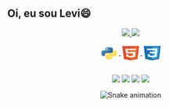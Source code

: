 ## Oi, eu sou Levi😄


<div align="center">
  <a href="https://github.com/llevisouza">
  <img height="160em" src="https://github-readme-stats.vercel.app/api?username=llevisouza&show_icons=true&theme=radical&include_all_commits=true&count_private=true"/>
  <img height="120em" src="https://github-readme-stats.vercel.app/api/top-langs/?username=llevisouza&layout=compact&langs_count=7&theme=radical"/>
</div>

<div align="center">
<div style="display: inline_block"><br>
  <img align="center" alt="levi-Python" height="30" width="40" src="https://raw.githubusercontent.com/devicons/devicon/master/icons/python/python-original.svg">
  <img align="center" alt="levi-HTML" height="30" width="40" src="https://raw.githubusercontent.com/devicons/devicon/master/icons/html5/html5-original.svg">
  <img align="center" alt="levi-CSS" height="30" width="40" src="https://raw.githubusercontent.com/devicons/devicon/master/icons/css3/css3-original.svg">
  <!--
  <img align="center" alt="levi-Js" height="30" width="40" src="https://raw.githubusercontent.com/devicons/devicon/master/icons/javascript/javascript-plain.svg">
  <img align="center" alt="levi
  -Git" height="30" width="40" src="https://cdn.jsdelivr.net/gh/devicons/devicon/icons/git/git-original.svg">
  <img align="center" alt="levi
  -GitHub" height="30" width="40" src="https://cdn.jsdelivr.net/gh/devicons/devicon/icons/github/github-original.svg">
-->
  <im align="right" src="https://i.picasion.com/pic92/1e4b4923290039086f89de6cb36cf024.gif" width="130" height="130" border="0" alt="Icone">
</div>


##

<div>
  <a href = "mailto:levi.vieira2010@hotmail.com"><img src="https://img.shields.io/badge/Gmail-D14836?style=for-the-badge&logo=gmail&logoColor=white" target="_blank"></a>
  <a href = "https://www.linkedin.com/in/levi-vieira-01791035/" target="_blank"> <img src="https://img.shields.io/badge/-LinkedIn-%230077B5?style=for-the-badge&logo=linkedin&logoColor=white" target="_blank"></a>
  <a href="https://instagram.com/llevi_souza" target="_blank"><img src="https://img.shields.io/badge/-Instagram-%23E4405F?style=for-the-badge&logo=instagram&logoColor=white" target="_blank"></a>
  <a href="https://twitter.com/llevi_souza" target="_blank"><img src="https://img.shields.io/badge/Twitter-1DA1F2?style=for-the-badge&logo=twitter&logoColor=white" target="_blank"></a> 
  
  ![Snake animation](https://github.com/deybeatriz/deybeatriz/blob/output/github-contribution-grid-snake.svg)
  
</div>
